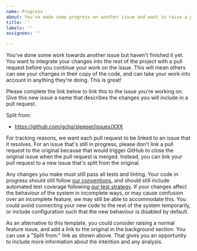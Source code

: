 ```yaml
---
name: Progress
about: You've made some progress on another issue and want to raise a pull request
title: ''
labels: ''
assignees: ''

---
```


You've done some work towards another issue but haven't finished it yet. You want to integrate your changes into the
rest of the project with a pull request before you continue your work on the issue. This will mean others can see your
changes in their copy of the code, and can take your work into account in anything they're doing. This is great!

Please complete the link below to link this to the issue you're working on. Give this new issue a name that describes
the changes you will include in a pull request.

Split from:
- https://github.com/gchq/sleeper/issues/XXX

For tracking reasons, we want each pull request to be linked to an issue that it resolves. For an issue that's still in
progress, please don't link a pull request to the original because that would trigger GitHub to close the original issue
when the pull request is merged. Instead, you can link your pull request to a new issue that's split from the original.

Any changes you make must still pass all tests and linting. Your code in progress should still follow
[our conventions](https://github.com/gchq/sleeper/blob/develop/docs/development/conventions.md), and should
still include automated test coverage following
[our test strategy](https://github.com/gchq/sleeper/blob/develop/docs/development/test-strategy.md). If your changes
affect the behaviour of the system in incomplete ways, or may cause confusion over an incomplete feature, we may still
be able to accommodate this. You could avoid connecting your new code to the rest of the system temporarily, or include
configuration such that the new behaviour is disabled by default.

As an alternative to this template, you could consider raising a normal feature issue, and add a link to the original in
the background section. You can use a "Split from:" link as shown above. That gives you an opportunity to include more
information about the intention and any analysis.
